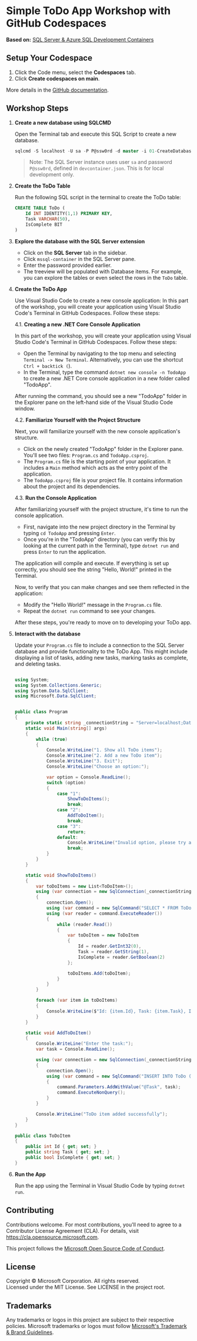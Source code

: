 # Simple ToDo App Workshop with GitHub Codespaces

**Based on:** [SQL Server & Azure SQL Development Containers](https://github.com/microsoft/vscode-remote-try-sqlserver)

## Setup Your Codespace

1. Click the Code menu, select the **Codespaces** tab.
2. Click **Create codespaces on main**.

More details in the [GitHub documentation](https://docs.github.com/en/free-pro-team@latest/github/developing-online-with-codespaces/creating-a-codespace#creating-a-codespace).

## Workshop Steps

1. **Create a new database using SQLCMD**

    Open the Terminal tab and execute this SQL Script to create a new database.

    ```sql
    sqlcmd -S localhost -U sa -P P@ssw0rd -d master -i 01-CreateDatabase.sql
    ```

    > Note: The SQL Server instance uses user `sa` and password `P@ssw0rd`, defined in `devcontainer.json`. This is for local development only.

2. **Create the ToDo Table**

    Run the following SQL script in the terminal to create the ToDo table:

    ```sql
    CREATE TABLE ToDo (
        Id INT IDENTITY(1,1) PRIMARY KEY,
        Task VARCHAR(50),
        IsComplete BIT
    )
    ```

3. **Explore the database with the SQL Server extension**

    - Click on the **SQL Server** tab in the sidebar.
    - Click `mssql-container` in the SQL Server pane.
    - Enter the password provided earlier.
    - The treeview will be populated with Database items. For example, you can explore the tables or even select the rows in the `ToDo` table.

4. **Create the ToDo App**

    Use Visual Studio Code to create a new console application:
    In this part of the workshop, you will create your application using Visual Studio Code's Terminal in GitHub Codespaces. Follow these steps:

    4.1. **Creating a new .NET Core Console Application**

    In this part of the workshop, you will create your application using Visual Studio Code's Terminal in GitHub Codespaces. Follow these steps:

    - Open the Terminal by navigating to the top menu and selecting `Terminal -> New Terminal`. Alternatively, you can use the shortcut `Ctrl + backtick (`).
    - In the Terminal, type the command `dotnet new console -n TodoApp` to create a new .NET Core console application in a new folder called "TodoApp".

    After running the command, you should see a new "TodoApp" folder in the Explorer pane on the left-hand side of the Visual Studio Code window.

    4.2. **Familiarize Yourself with the Project Structure**

    Next, you will familiarize yourself with the new console application's structure. 

    - Click on the newly created "TodoApp" folder in the Explorer pane. You'll see two files: `Program.cs` and `TodoApp.csproj`.
    - The `Program.cs` file is the starting point of your application. It includes a `Main` method which acts as the entry point of the application.
    - The `TodoApp.csproj` file is your project file. It contains information about the project and its dependencies.

    4.3. **Run the Console Application**

    After familiarizing yourself with the project structure, it's time to run the console application.

    - First, navigate into the new project directory in the Terminal by typing `cd TodoApp` and pressing `Enter`.
    - Once you're in the "TodoApp" directory (you can verify this by looking at the current path in the Terminal), type `dotnet run` and press `Enter` to run the application.

    The application will compile and execute. If everything is set up correctly, you should see the string "Hello, World!" printed in the Terminal.

    Now, to verify that you can make changes and see them reflected in the application:

    - Modify the "Hello World!" message in the `Program.cs` file.
    - Repeat the `dotnet run` command to see your changes.

    After these steps, you're ready to move on to developing your ToDo app.

5. **Interact with the database**

    Update your `Program.cs` file to include a connection to the SQL Server database and provide functionality to the ToDo App. This might include displaying a list of tasks, adding new tasks, marking tasks as complete, and deleting tasks.

    ```csharp

    using System;
    using System.Collections.Generic;
    using System.Data.SqlClient;
    using Microsoft.Data.SqlClient;


    public class Program
    {
        private static string _connectionString = "Server=localhost;Database=ToDoDb;User Id=sa;Password=P@ssw0rd;TrustServerCertificate=true";
        static void Main(string[] args)
        {
            while (true)
            {
                Console.WriteLine("1. Show all ToDo items");
                Console.WriteLine("2. Add a new ToDo item");
                Console.WriteLine("3. Exit");
                Console.WriteLine("Choose an option:");

                var option = Console.ReadLine();
                switch (option)
                {
                    case "1":
                        ShowToDoItems();
                        break;
                    case "2":
                        AddToDoItem();
                        break;
                    case "3":
                        return;
                    default:
                        Console.WriteLine("Invalid option, please try again");
                        break;
                }
            }
        }

        static void ShowToDoItems()
        {
            var toDoItems = new List<ToDoItem>();
            using (var connection = new SqlConnection(_connectionString))
            {
                connection.Open();
                using (var command = new SqlCommand("SELECT * FROM ToDo", connection))
                using (var reader = command.ExecuteReader())
                {
                    while (reader.Read())
                    {
                        var toDoItem = new ToDoItem
                        {
                            Id = reader.GetInt32(0),
                            Task = reader.GetString(1),
                            IsComplete = reader.GetBoolean(2)
                        };

                        toDoItems.Add(toDoItem);
                    }
                }
            }

            foreach (var item in toDoItems)
            {
                Console.WriteLine($"Id: {item.Id}, Task: {item.Task}, IsComplete: {item.IsComplete}");
            }
        }

        static void AddToDoItem()
        {
            Console.WriteLine("Enter the task:");
            var task = Console.ReadLine();

            using (var connection = new SqlConnection(_connectionString))
            {
                connection.Open();
                using (var command = new SqlCommand("INSERT INTO ToDo (Task, IsComplete) VALUES (@Task, 0)", connection))
                {
                    command.Parameters.AddWithValue("@Task", task);
                    command.ExecuteNonQuery();
                }
            }

            Console.WriteLine("ToDo item added successfully");
        }
    }

    public class ToDoItem
    {
        public int Id { get; set; }
        public string Task { get; set; }
        public bool IsComplete { get; set; }
    }

    ```

6. **Run the App**

    Run the app using the Terminal in Visual Studio Code by typing `dotnet run`.

## Contributing

Contributions welcome. For most contributions, you'll need to agree to a Contributor License Agreement (CLA). For details, visit https://cla.opensource.microsoft.com.

This project follows the [Microsoft Open Source Code of Conduct](https://opensource.microsoft.com/codeofconduct/).

## License

Copyright © Microsoft Corporation. All rights reserved.<br />
Licensed under the MIT License. See LICENSE in the project root.

## Trademarks

Any trademarks or logos in this project are subject to their respective policies. Microsoft trademarks or logos must follow [Microsoft's Trademark & Brand Guidelines](https://www.microsoft.com/en-us/legal/intellectualproperty/trademarks/usage/general).
